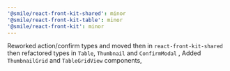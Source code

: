 ```yaml
---
'@smile/react-front-kit-shared': minor
'@smile/react-front-kit-table': minor
'@smile/react-front-kit': minor
---
```


Reworked action/confirm types and moved then in `react-front-kit-shared` then refactored types in `Table`, `Thumbnail` and `ConfirmModal` , Added `ThumbnailGrid` and `TableGridView` components,
